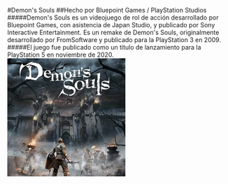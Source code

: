 #Demon's Souls
##Hecho por Bluepoint Games / PlayStation Studios
#####Demon's Souls es un videojuego de rol de acción desarrollado por Bluepoint Games, con asistencia de Japan Studio, y publicado por Sony Interactive Entertainment. Es un remake de Demon's Souls, originalmente desarrollado por FromSoftware y publicado para la PlayStation 3 en 2009. 
#####El juego fue publicado como un título de lanzamiento para la PlayStation 5 en noviembre de 2020.
![demons](./img/demons_souls.jpg)
